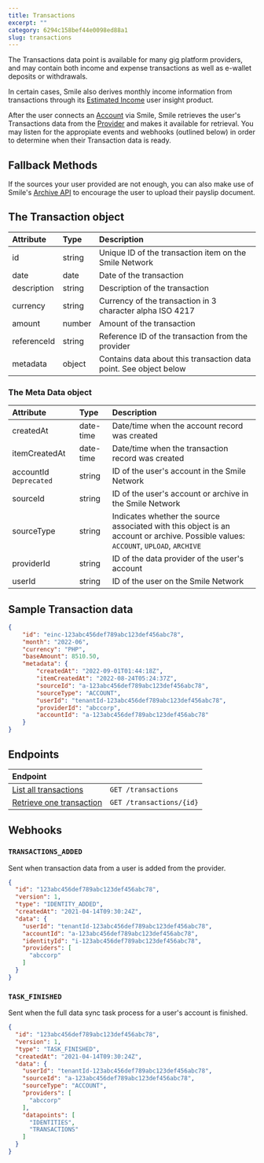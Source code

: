 ```yaml
---
title: Transactions
excerpt: ""
category: 6294c158bef44e0098ed88a1
slug: transactions
---
```


The Transactions data point is available for many gig platform providers, and may contain both income and expense transactions as well as e-wallet deposits or withdrawals.

In certain cases, Smile also derives monthly income information from transactions through its [Estimated Income](/reference/estimated-incomes) user insight product.

After the user connects an [Account](/reference/accounts) via Smile, Smile retrieves the user's Transactions data from the [Provider](/reference/providers) and makes it available for retrieval. You may listen for the appropiate events and webhooks (outlined below) in order to determine when their Transaction data is ready.

## Fallback Methods

If the sources your user provided are not enough, you can also make use of Smile's [Archive API](/reference/archives) to encourage the user to upload their payslip document.

## The Transaction object

| Attribute  | Type   | Description |
| :--------- | :----- | :------- |
| id | string | Unique ID of the transaction item on the Smile Network |
| date | date | Date of the transaction |
| description | string | Description of the transaction |
| currency | string | Currency of the transaction in 3 character alpha ISO 4217 |
| amount | number | Amount of the transaction |
| referenceId | string | Reference ID of the transaction from the provider |
| metadata | object | Contains data about this transaction data point. See object below |

### The Meta Data object

| Attribute  | Type   | Description |
| :--------- | :----- | :------- |
| createdAt | date-time | Date/time when the account record was created |
| itemCreatedAt | date-time | Date/time when the transaction record was created |
| accountId `Deprecated` | string | ID of the user's account in the Smile Network |
| sourceId | string | ID of the user's account or archive in the Smile Network |
| sourceType | string | Indicates whether the source associated with this object is an account or archive. Possible values: `ACCOUNT`, `UPLOAD`, `ARCHIVE` |
| providerId | string | ID of the data provider of the user's account |
| userId | string | ID of the user on the Smile Network |

## Sample Transaction data

```json
{
    "id": "einc-123abc456def789abc123def456abc78",
    "month": "2022-06",
    "currency": "PHP",
    "baseAmount": 8510.50,
    "metadata": {
        "createdAt": "2022-09-01T01:44:18Z",
        "itemCreatedAt": "2022-08-24T05:24:37Z",
        "sourceId": "a-123abc456def789abc123def456abc78",
        "sourceType": "ACCOUNT",
        "userId": "tenantId-123abc456def789abc123def456abc78",
        "providerId": "abccorp",
        "accountId": "a-123abc456def789abc123def456abc78"
    }
}
```

## Endpoints

| Endpoint | |
| :------- | :---- |
| [List all transactions](/reference/list-transactions-1) | `GET /transactions` |
| [Retrieve one transaction](/reference/get-transaction-1) | `GET /transactions/{id}` |

## Webhooks

### `TRANSACTIONS_ADDED`

Sent when transaction data from a user is added from the provider.

```json
{
  "id": "123abc456def789abc123def456abc78",
  "version": 1,
  "type": "IDENTITY_ADDED",
  "createdAt": "2021-04-14T09:30:24Z",
  "data": {
    "userId": "tenantId-123abc456def789abc123def456abc78",
    "accountId": "a-123abc456def789abc123def456abc78",
    "identityId": "i-123abc456def789abc123def456abc78",
    "providers": [
      "abccorp"
    ]
  }
}
```

### `TASK_FINISHED`

Sent when the full data sync task process for a user's account is finished.

```json
{
  "id": "123abc456def789abc123def456abc78",
  "version": 1,
  "type": "TASK_FINISHED",
  "createdAt": "2021-04-14T09:30:24Z",
  "data": {
    "userId": "tenantId-123abc456def789abc123def456abc78",
    "sourceId": "a-123abc456def789abc123def456abc78",
    "sourceType": "ACCOUNT",
    "providers": [
      "abccorp"
    ],
    "datapoints": [
      "IDENTITIES",
      "TRANSACTIONS"
    ]
  }
}
```
